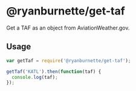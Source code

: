 # @ryanburnette/get-taf

Get a TAF as an object from AviationWeather.gov.

## Usage

```js
var getTaf = require('@ryanburnette/get-taf');

getTaf('KATL').then(function(taf) {
  console.log(taf);
});
```
